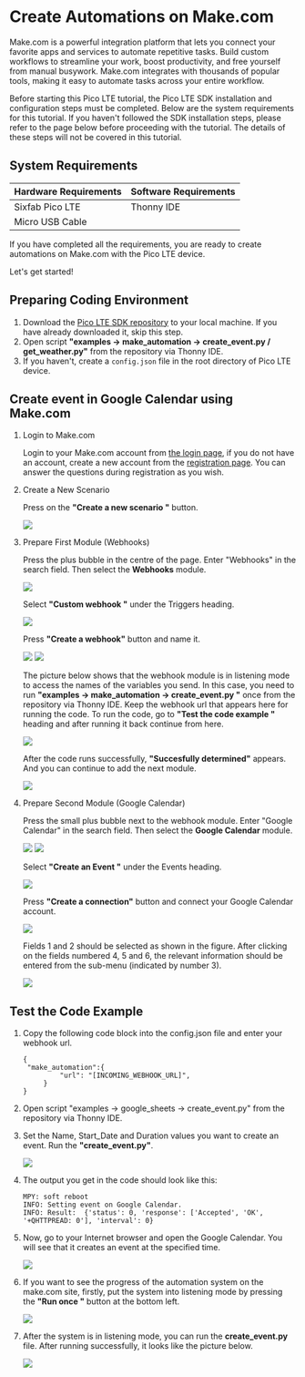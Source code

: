 # Create Automations on Make.com

Make.com is a powerful integration platform that lets you connect your favorite apps and services to automate repetitive tasks. Build custom workflows to streamline your work, boost productivity, and free yourself from manual busywork. Make.com integrates with thousands of popular tools, making it easy to automate tasks across your entire workflow.

Before starting this Pico LTE tutorial, the Pico LTE SDK installation and configuration steps must be completed. Below are the system requirements for this tutorial. If you haven't followed the SDK installation steps, please refer to the page below before proceeding with the tutorial. The details of these steps will not be covered in this tutorial.

## System Requirements

| Hardware Requirements | Software Requirements | 
| --------------------- | --------------------- |
| Sixfab Pico LTE       | Thonny IDE            |
| Micro USB Cable       |                       | 

If you have completed all the requirements, you are ready to create automations on Make.com with the Pico LTE device.

Let's get started!

## Preparing Coding Environment

1. Download the [Pico LTE SDK repository](https://github.com/sixfab/pico_lte_micropython-sdk) to your local machine. If you have already downloaded it, skip this step. 
2. Open script **"examples → make_automation → create_event.py / get_weather.py"** from the repository via Thonny IDE.
3. If you haven't, create a ``config.json`` file in the root directory of Pico LTE device.

## Create event in Google Calendar using Make.com

1. Login to Make.com 

    Login to your Make.com account from [the login page](https://www.make.com/en/login), if you do not have an account, create a new account from the [registration page](https://www.make.com/en/register?). You can answer the questions during registration as you wish.

2. Create a New Scenario 
   
   Press on the **"Create a new scenario "** button.

   ![](images/create_event-images/create_new_scenario.png)

3. Prepare First Module (Webhooks)

    Press the plus bubble in the centre of the page. Enter "Webhooks" in the search field. Then select the **Webhooks** module.

    ![](images/create_event-images/webhook_module.png)

    Select **"Custom webhook "** under the Triggers heading.

    ![](images/create_event-images/webhook_module_2.png)

    Press **"Create a webhook"** button and name it. 

    ![](images/create_event-images/webhook_module_3.png)
    ![](images/create_event-images/webhook_module_4.png)

    The picture below shows that the webhook module is in listening mode to access the names of the variables you send. In this case, you need to run **"examples → make_automation → create_event.py "** once from the repository via Thonny IDE. Keep the webhook url that appears here for running the code. To run the code, go to **"Test the code example "** heading and after running it back continue from here. 

    ![](images/create_event-images/webhook_module_5.png)

    After the code runs successfully, **"Succesfully determined"** appears. And you can continue to add the next module. 

    ![](images/create_event-images/webhook_module_6.png)

4. Prepare Second Module (Google Calendar)

    Press the small plus bubble next to the webhook module. Enter "Google Calendar" in the search field. Then select the **Google Calendar** module.

    ![](images/create_event-images/add_module.png)
    ![](images/create_event-images/calendar_module.png)

    Select **"Create an Event "** under the Events heading.

    ![](images/create_event-images/calendar_module_2.png)

    Press **"Create a connection"** button and connect your Google Calendar account. 

    ![](images/create_event-images/calendar_module_3.png)

    Fields 1 and 2 should be selected as shown in the figure. After clicking on the fields numbered 4, 5 and 6, the relevant information should be entered from the sub-menu (indicated by number 3).

    ![](images/create_event-images/calendar_module_4.png)

## Test the Code Example 

1. Copy the following code block into the config.json file and enter your webhook url.
   
   ```
   {
    "make_automation":{
            "url": "[INCOMING_WEBHOOK_URL]",
        }
   } 
   ```
2. Open script "examples → google_sheets → create_event.py" from the repository via Thonny IDE. 
3. Set the Name, Start_Date and Duration values you want to create an event. Run the **"create_event.py"**. 

    ![](images/create_event-images/create_event_thonny.png)
4. The output you get in the code should look like this:

    ```
    MPY: soft reboot
    INFO: Setting event on Google Calendar.
    INFO: Result:  {'status': 0, 'response': ['Accepted', 'OK', '+QHTTPREAD: 0'], 'interval': 0}
    ```
5. Now, go to your Internet browser and open the Google Calendar. You will see that it creates an event at the specified time.

    ![](images/create_event-images/google_calenar_success.png)

6. If you want to see the progress of the automation system on the make.com site, firstly, put the system into listening mode by pressing the **"Run once "** button at the bottom left.

    ![](images/create_event-images/automation_system.png)

7. After the system is in listening mode, you can run the **create_event.py** file. After running successfully, it looks like the picture below.

    ![](images/create_event-images/automation_system_success.png)
